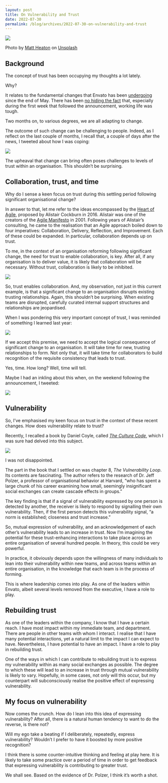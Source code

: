 ```yaml
---
layout: post
title: On Vulnerability and Trust
date: 2022-07-30
permalink: /blog/archives/2022-07-30-on-vulnerability-and-trust
---
```


![](/assets/images/matt-heaton-EyTOnL4ST9k-unsplash.jpg)

Photo by
<a href="https://unsplash.com/@mattisrad?utm_source=unsplash&utm_medium=referral&utm_content=creditCopyText">Matt
Heaton</a> on
<a href="https://unsplash.com/collections/517900/vulnerability?utm_source=unsplash&utm_medium=referral&utm_content=creditCopyText">Unsplash</a>

## Background

The concept of trust has been occupying my thoughts a lot lately.

Why?

It relates to the fundamental changes that Envato has been
[undergoing](https://www.smartcompany.com.au/technology/envato-redundancy-business-restructuring/)
since the end of May. There has been [no hiding the
fact](https://www.linkedin.com/posts/hichameassi_its-been-a-tough-week-at-envato-envato-activity-6938362280489213952-cYzQ/)
that, especially during the first week that followed the announcement,
working life was tough.

Two months on, to various degrees, we are all adapting to change.

The outcome of such change can be challenging to people. Indeed, as I
reflect on the last couple of months, I recall that, a couple of days
after the news, I tweeted about how I was coping:

![](/assets/images/emotions-so-many-tweet.png)

The upheaval that change can bring often poses challenges to levels of
trust within an organisation. This shouldn’t be surprising.

## Collaboration, trust, and time

Why do I sense a keen focus on trust during this settling period
following significant organisational change?

In answer to that, let me refer to the ideas encompassed by the [Heart
of Agile](https://heartofagile.com/), proposed by Alistair Cockburn in
2016. Alistair was one of the creators of the [Agile
Manifesto](https://agilemanifesto.org/) in 2001. Following years of
Alistair’s consulting, he came to the realisation that an Agile approach
boiled down to four imperatives: Collaboration, Delivery, Reflection,
and Improvement. Each of these could be expanded. In particular,
collaboration depends up on trust.

To me, in the context of an organisation reforming following significant
change, the need for trust to enable collaboration, is key. After all,
if any organisation is to deliver value, it is likely that collaboration
will be necessary. Without trust, collaboration is likely to be
inhibited.

[![](/assets/images/heart-of-agile.png)](https://heartofagile.com/)

So, trust enables collaboration. And, my observation, not just in this
current example, is that a significant change to an organisation
disrupts existing trusting relationships. Again, this shouldn’t be
surprising. When existing teams are disrupted, carefully curated
internal support structures and relationships are jeopardised.

When I was pondering this very important concept of trust, I was
reminded of something I learned last year:

![](/assets/images/trust-consistency-time-tweet.png)

If we accept this premise, we need to accept the logical consequence of
significant change to an organisation. It will take time for new,
trusting relationships to form. Not only that, it will take time for
collaborators to build recognition of the requisite consistency that
leads to trust.

Yes, time. How long? Well, time will tell.

Maybe I had an inkling about this when, on the weekend following the
announcement, I tweeted:

![](/assets/images/patience-kindness-tweet.png)

## Vulnerability

So, I’ve emphasised my keen focus on trust in the context of these
recent changes. How does vulnerability relate to trust?

Recently, I recalled a book by Daniel Coyle, called [*The Culture
Code*](https://danielcoyle.com/the-culture-code/), which I was sure had
delved into this subject.

[![](/assets/images/culture-code.jpg)](https://danielcoyle.com/the-culture-code/)

I was not disappointed.

The part in the book that I settled on was chapter 8, *The Vulnerability
Loop*. Its contents are fascinating. The author refers to the research
of Dr. Jeff Polzer, a professor of organisational behavior at Harvard,
“who has spent a large chunk of his career examining how small,
seemingly insignificant social exchanges can create cascade effects in
groups.”

The key finding is that if a signal of vulnerability expressed by one
person is detected by another, the receiver is likely to respond by
signalling their own vulnerability. Then, if the first person detects
this vulnerability signal, “a norm is established; closeness and trust
increase.”

So, mutual expression of vulnerability, and an acknowledgement of each
other’s vulnerability leads to an increase in trust. Now I’m imagining
the potential for these trust-enhancing interactions to take place
across an entire organisation of several hundred people. In theory, this
could be very powerful.

In practice, it obviously depends upon the willingness of many
individuals to lean into their vulnerability within new teams, and
across teams within an entire organisation, in the knowledge that each
team is in the process of forming.

This is where leadership comes into play. As one of the leaders within
Envato, albeit several levels removed from the executive, I have a role
to play.

## Rebuilding trust

As one of the leaders within the company, I know that I have a certain
reach. I have most impact within my immediate team, and department.
There are people in other teams with whom I interact. I realise that I
have many potential interactions, yet a natural limit to the impact I
can expect to have. Nevertheless, I have potential to have an impact. I
have a role to play in rebuilding trust.

One of the ways in which I can contribute to rebuilding trust is to
express my vulnerability within as many social exchanges as possible.
The degree to which these will lead to an increase in trust through
mutual vulnerability is likely to vary. Hopefully, in some cases, not
only will this occur, but my counterpart will subconsciously realise the
positive effect of expressing vulnerability.

## My focus on vulnerability

Now comes the crunch. How do I lean into this idea of expressing
vulnerability? After all, there is a natural human tendency to want to
do the reverse, is there not?

Will my ego take a beating if I deliberately, repeatedly, express
vulnerability? Wouldn’t I prefer to have it boosted by more positive
recognition?

I think there is some counter-intuitive thinking and feeling at play
here. It is likely to take some practice over a period of time in order
to get feedback that expressing vulnerability is contributing to greater
trust.

We shall see. Based on the evidence of Dr. Polzer, I think it’s worth a
shot.
